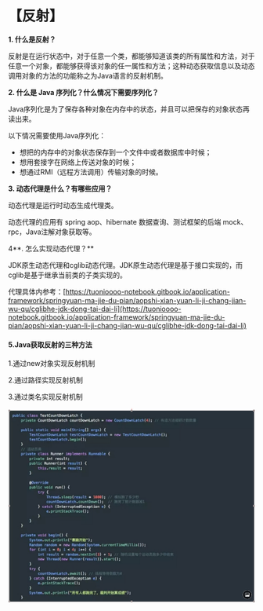 # 【反射】

**1. 什么是反射？**

反射是在运行状态中，对于任意一个类，都能够知道该类的所有属性和方法，对于任意一个对象，都能够获得该对象的任一属性和方法；这种动态获取信息以及动态调用对象的方法的功能称之为Java语言的反射机制。

**2. 什么是 Java 序列化？什么情况下需要序列化？**

Java序列化是为了保存各种对象在内存中的状态，并且可以把保存的对象状态再读出来。

以下情况需要使用Java序列化：

* 想把的内存中的对象状态保存到一个文件中或者数据库中时候；
* 想用套接字在网络上传送对象的时候；
* 想通过RMI（远程方法调用）传输对象的时候。

**3. 动态代理是什么？有哪些应用？**

动态代理是运行时动态生成代理类。

动态代理的应用有 spring aop、hibernate 数据查询、测试框架的后端 mock、rpc，Java注解对象获取等。

4**. 怎么实现动态代理？**

JDK原生动态代理和cglib动态代理。JDK原生动态代理是基于接口实现的，而cglib是基于继承当前类的子类实现的。

代理具体内参考：[https://tuonioooo-notebook.gitbook.io/application-framework/springyuan-ma-jie-du-pian/aopshi-xian-yuan-li-ji-chang-jian-wu-qu/cglibhe-jdk-dong-tai-dai-li](https://tuonioooo-notebook.gitbook.io/application-framework/springyuan-ma-jie-du-pian/aopshi-xian-yuan-li-ji-chang-jian-wu-qu/cglibhe-jdk-dong-tai-dai-li)

#### 5.Java获取反射的三种方法

1.通过new对象实现反射机制 

2.通过路径实现反射机制 

3.通过类名实现反射机制

![](../.gitbook/assets/image%20%2814%29.png)




